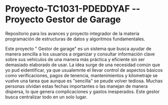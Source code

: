 # Proyecto-TC1031-PDEDDYAF -- Proyecto Gestor de Garage  
Repositorio  para los  avances y proyecto integrador de la materia programación de estructuras de datos y algoritmos fundamentales.


Este proyecto " Gestor de garage" es un sistema que busca ayudar de manera sencilla a los usuarios a organizar y consultar información clave sobre sus vehículos de una manera más práctica y eficiente sin ser demasiado elaborado de usar. La idea surge de una necesidad común que yo pud eidentificar, ya que usualemnte el llevar control de aspectos básicos como verificaciones, pagos de tenencia, mantenimientos y kilometraje se vuelve una tarea que aunque es "sencilla" se peude volver tediosa. Muchas personas olvidan estas fechas importantes o las manejan de manera dispersa, lo que genera complicaciones y gastos inesperados. Este gestor busca centralizar todo en un solo lugar.
